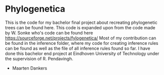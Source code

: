 # Phylogenetica
This is the code for my bachelor final project about recreating phylogenetic trees can be found here.
This code is expanded upon from the code made by W. Sonke who's code can be found here https://sourceforge.net/projects/fylogenetica/
Most of my contribution can be found in the inference folder, where my code for creating inference rules can be found as well as the file of all inference rules found so far.
I have done this bachelor end project at Eindhoven University of Technology under the supervision of R. Pendavingh.
- Maarten Dankers
